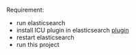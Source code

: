 Requirement:
- run elasticsearch
- install ICU plugin in elasticsearch [plugin](https://www.elastic.co/guide/en/elasticsearch/plugins/current/analysis-icu.html)
- restart elasticsearch
- run this project